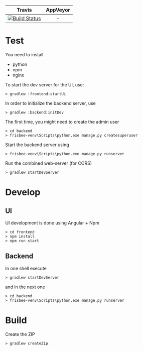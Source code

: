 
| Travis        | AppVeyor      |
|:-------------:|:-------------:|
| [![Build Status](https://travis-ci.org/oefsv/ulti-players.svg?branch=master)](https://travis-ci.org/oefsv/ulti-players) | - |

# Test

You need to install

+ python
+ npm
+ nginx


To start the dev server for the UI, use:

```
> gradlew :frontend:startUi
```

In order to initialize the backend server, use

```
> gradlew :backend:initDev
```

The first time, you might need to create the admin user

```
> cd backend
> frisbee-venv\Scripts\python.exe manage.py createsuperuser
```

Start the backend server using

```
> frisbee-venv\Scripts\python.exe manage.py runserver
```

Run the combined web-server (for CORS)

```
> gradlew startDevServer
```


# Develop

## UI

UI development is done using Angular + Npm

```
> cd frontend
> npm install
> npm run start
```

## Backend

In one shell execute

```
> gradlew startDevServer
```

and in the next one

```
> cd backend
> frisbee-venv\Scripts\python.exe manage.py runserver
```

# Build
Create the ZIP

```
> gradlew createZip
```


